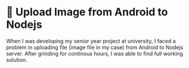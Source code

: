 # :raised_hands: Upload Image from Android to Nodejs

When I was developing my senior year project at university, I faced a problem in uploading file (image file in my case) from Android to Nodejs server. After grinding for continous hours, I was able to find full working solution.

